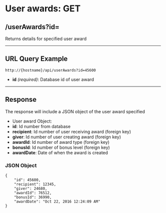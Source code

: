 # User awards: GET

## /userAwards?id=

Returns details for specified user award

---

## URL Query Example

```
http://{hostname}/api/userAwards?id=45600
```

- **id** *(required)*: Database id of user award

---

## Response

The response will include a JSON object of the user award specified

- User award Object:
 - **id**: Id number from database
 - **recipient**: Id number of user receiving award (foreign key)
 - **giver**: Id number of user creating award (foreign key)
 - **awardId**: Id number of award type (foreign key)
 - **bonusId**: Id number of bonus level (foreign key)
 - **awardDate**: Date of when the award is created

### JSON Object

```
{
	"id": 45600,
	"recipient": 12345,
	"giver": 24680,
	"awardId": 76512,
	"bonusId": 36990,
    "awardDate": "Oct 22, 2016 12:24:09 AM"
}

```